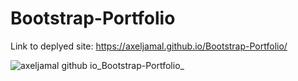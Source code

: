 # Bootstrap-Portfolio

Link to deplyed site: https://axeljamal.github.io/Bootstrap-Portfolio/


![axeljamal github io_Bootstrap-Portfolio_](https://user-images.githubusercontent.com/119621308/211540353-22f71956-e905-48a5-85c7-bbfb55ac8b07.png)
